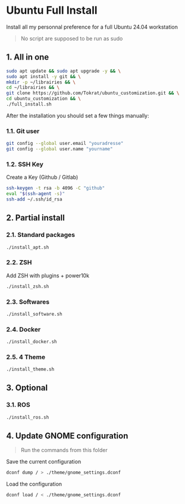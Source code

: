 # Ubuntu Full Install

Install all my personnal preference for a full Ubuntu 24.04 workstation

> No script are supposed to be run as sudo

## 1. All in one

```bash
sudo apt update && sudo apt upgrade -y && \
sudo apt install -y git && \
mkdir -p ~/librairies && \
cd ~/librairies && \
git clone https://github.com/Tokrat/ubuntu_customization.git && \
cd ubuntu_customization && \
./full_install.sh
```

After the installation you should set a few things manually:

### 1.1. Git user

```bash
git config --global user.email "youradresse"
git config --global user.name "yourname"
```

### 1.2. SSH Key

Create a Key (Github / Gitlab)

```bash
ssh-keygen -t rsa -b 4096 -C "github"
eval "$(ssh-agent -s)"
ssh-add ~/.ssh/id_rsa
```

## 2. Partial install

### 2.1. Standard packages

```bash
./install_apt.sh
```

### 2.2. ZSH

Add ZSH with plugins + power10k

```bash
./install_zsh.sh
```

### 2.3. Softwares

```bash
./install_software.sh
```

### 2.4. Docker

```bash
./install_docker.sh
```

### 2.5. 4 Theme

```bash
./install_theme.sh
```

## 3. Optional

### 3.1. ROS

```bash
./install_ros.sh
```

## 4. Update GNOME configuration

> Run the commands from this folder

Save the current configuration

```bash
dconf dump / > ./theme/gnome_settings.dconf
```

Load the configuration

```bash
dconf load / < ./theme/gnome_settings.dconf
```
